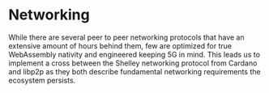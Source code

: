 # Networking

While there are several peer to peer networking protocols that have an extensive amount of hours behind them, few are optimized for true WebAssembly nativity and engineered keeping 5G in mind. This leads us to implement a cross between the Shelley networking protocol from Cardano and libp2p as they both describe fundamental networking requirements the ecosystem persists.
